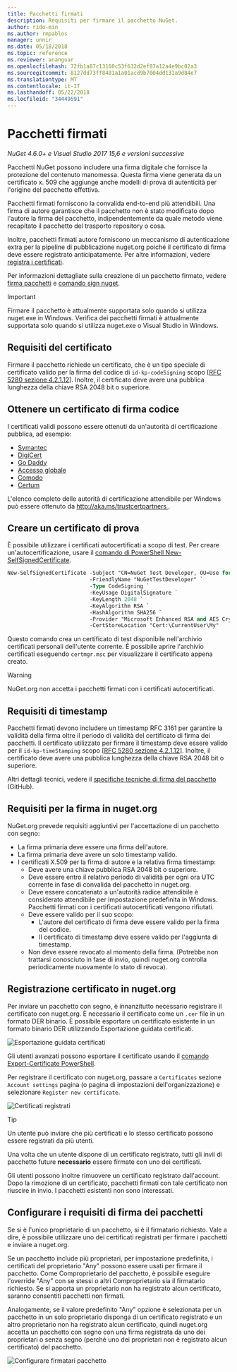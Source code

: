 ```yaml
---
title: Pacchetti firmati
description: Requisiti per firmare il pacchetto NuGet.
author: rido-min
ms.author: rmpablos
manager: unnir
ms.date: 05/18/2018
ms.topic: reference
ms.reviewer: ananguar
ms.openlocfilehash: 72fb1a87c13160c53f632d2ef87a12a4e9bc02a3
ms.sourcegitcommit: 8127dd73ff8481a1a01acd9b7004dd131a9d84e7
ms.translationtype: MT
ms.contentlocale: it-IT
ms.lasthandoff: 05/22/2018
ms.locfileid: "34449591"
---
```

# <a name="signed-packages"></a>Pacchetti firmati

*NuGet 4.6.0+ e Visual Studio 2017 15,6 e versioni successive*

Pacchetti NuGet possono includere una firma digitale che fornisce la protezione del contenuto manomessa. Questa firma viene generata da un certificato x. 509 che aggiunge anche modelli di prova di autenticità per l'origine del pacchetto effettiva.

Pacchetti firmati forniscono la convalida end-to-end più attendibili. Una firma di autore garantisce che il pacchetto non è stato modificato dopo l'autore la firma del pacchetto, indipendentemente da quale metodo viene recapitato il pacchetto del trasporto repository o cosa.

Inoltre, pacchetti firmati autore forniscono un meccanismo di autenticazione extra per la pipeline di pubblicazione nuget.org poiché il certificato di firma deve essere registrato anticipatamente. Per altre informazioni, vedere [registra i certificati](#register-certificate-on-nugetorg).

Per informazioni dettagliate sulla creazione di un pacchetto firmato, vedere [firma pacchetti](../create-packages/Sign-a-package.md) e [comando sign nuget](../tools/cli-ref-sign.md).

> [!Important]
> Firmare il pacchetto è attualmente supportata solo quando si utilizza nuget.exe in Windows. Verifica dei pacchetti firmati è attualmente supportata solo quando si utilizza nuget.exe o Visual Studio in Windows.

## <a name="certificate-requirements"></a>Requisiti del certificato

Firmare il pacchetto richiede un certificato, che è un tipo speciale di certificato valido per la firma del codice di `id-kp-codeSigning` scopo [[RFC 5280 sezione 4.2.1.12](https://tools.ietf.org/html/rfc5280#section-4.2.1.12)]. Inoltre, il certificato deve avere una pubblica lunghezza della chiave RSA 2048 bit o superiore.

## <a name="get-a-code-signing-certificate"></a>Ottenere un certificato di firma codice

I certificati validi possono essere ottenuti da un'autorità di certificazione pubblica, ad esempio:

- [Symantec](https://trustcenter.websecurity.symantec.com/process/trust/productOptions?productType=SoftwareValidationClass3)
- [DigiCert](https://www.digicert.com/code-signing/)
- [Go Daddy](https://www.godaddy.com/web-security/code-signing-certificate)
- [Accesso globale](https://www.globalsign.com/en/code-signing-certificate/)
- [Comodo](https://www.comodo.com/e-commerce/code-signing/code-signing-certificate.php)
- [Certum](https://www.certum.eu/certum/cert,offer_en_open_source_cs.xml) 

L'elenco completo delle autorità di certificazione attendibile per Windows può essere ottenuto da [ http://aka.ms/trustcertpartners ](http://aka.ms/trustcertpartners).

## <a name="create-a-test-certificate"></a>Creare un certificato di prova

È possibile utilizzare i certificati autocertificati a scopo di test. Per creare un'autocertificazione, usare il [comando di PowerShell New-SelfSignedCertificate](/powershell/module/pkiclient/new-selfsignedcertificate.md).

```ps
New-SelfSignedCertificate -Subject "CN=NuGet Test Developer, OU=Use for testing purposes ONLY" `
                          -FriendlyName "NuGetTestDeveloper" `
                          -Type CodeSigning `
                          -KeyUsage DigitalSignature `
                          -KeyLength 2048 `
                          -KeyAlgorithm RSA `
                          -HashAlgorithm SHA256 `
                          -Provider "Microsoft Enhanced RSA and AES Cryptographic Provider" `
                          -CertStoreLocation "Cert:\CurrentUser\My" 
```

Questo comando crea un certificato di test disponibile nell'archivio certificati personali dell'utente corrente. È possibile aprire l'archivio certificati eseguendo `certmgr.msc` per visualizzare il certificato appena creato.

> [!Warning]
> NuGet.org non accetta i pacchetti firmati con i certificati autocertificati.

## <a name="timestamp-requirements"></a>Requisiti di timestamp

Pacchetti firmati devono includere un timestamp RFC 3161 per garantire la validità della firma oltre il periodo di validità del certificato di firma dei pacchetti. Il certificato utilizzato per firmare il timestamp deve essere valido per il `id-kp-timeStamping` scopo [[RFC 5280 sezione 4.2.1.12](https://tools.ietf.org/html/rfc5280#section-4.2.1.12)]. Inoltre, il certificato deve avere una pubblica lunghezza della chiave RSA 2048 bit o superiore.

Altri dettagli tecnici, vedere il [specifiche tecniche di firma del pacchetto](https://github.com/NuGet/Home/wiki/Package-Signatures-Technical-Details) (GitHub).

## <a name="signature-requirements-on-nugetorg"></a>Requisiti per la firma in nuget.org

NuGet.org prevede requisiti aggiuntivi per l'accettazione di un pacchetto con segno:

- La firma primaria deve essere una firma dell'autore.
- La firma primaria deve avere un solo timestamp valido.
- I certificati X.509 per la firma di autore e la relativa firma timestamp:
  - Deve avere una chiave pubblica RSA 2048 bit o superiore.
  - Deve essere entro il relativo periodo di validità per ogni ora UTC corrente in fase di convalida del pacchetto in nuget.org.
  - Deve essere concatenato a un'autorità radice attendibile è considerato attendibile per impostazione predefinita in Windows. Pacchetti firmati con i certificati autocertificati vengono rifiutati.
  - Deve essere valido per il suo scopo: 
    - L'autore del certificato di firma deve essere valido per la firma del codice.
    - Il certificato di timestamp deve essere valido per l'aggiunta di timestamp.
  - Non deve essere revocato al momento della firma. (Potrebbe non trattarsi conosciuto in fase di invio, quindi nuget.org controlla periodicamente nuovamente lo stato di revoca).

## <a name="register-certificate-on-nugetorg"></a>Registrazione certificato in nuget.org

Per inviare un pacchetto con segno, è innanzitutto necessario registrare il certificato con nuget.org. È necessario il certificato come un `.cer` file in un formato DER binario. È possibile esportare un certificato esistente in un formato binario DER utilizzando Esportazione guidata certificati.

![Esportazione guidata certificati](media/CertificateExportWizard.png)

Gli utenti avanzati possono esportare il certificato usando il [comando Export-Certificate PowerShell](/powershell/module/pkiclient/export-certificate.md).

Per registrare il certificato con nuget.org, passare a `Certificates` sezione `Account settings` pagina (o pagina di impostazioni dell'organizzazione) e selezionare `Register new certificate`.

![Certificati registrati](media/registered-certs.png)

> [!Tip]
> Un utente può inviare che più certificati e lo stesso certificato possono essere registrati da più utenti.

Una volta che un utente dispone di un certificato registrato, tutti gli invii di pacchetto future **necessario** essere firmate con uno dei certificati.

Gli utenti possono inoltre rimuovere un certificato registrato dall'account. Dopo la rimozione di un certificato, pacchetti firmati con tale certificato non riuscire in invio. I pacchetti esistenti non sono interessati.

## <a name="configure-package-signing-requirements"></a>Configurare i requisiti di firma dei pacchetti

Se si è l'unico proprietario di un pacchetto, si è il firmatario richiesto. Vale a dire, è possibile utilizzare uno dei certificati registrati per firmare i pacchetti e inviare a nuget.org.

Se un pacchetto include più proprietari, per impostazione predefinita, i certificati del proprietario "Any" possono essere usati per firmare il pacchetto. Come Comproprietario del pacchetto, è possibile eseguire l'override "Any" con se stessi o altri Comproprietario sia il firmatario richiesto. Se si apporta un proprietario non ha registrato alcun certificato, saranno consentiti pacchetti non firmati. 

Analogamente, se il valore predefinito "Any" opzione è selezionata per un pacchetto in un solo proprietario disponga di un certificato registrato e un altro proprietario non ha registrato alcun certificato, quindi nuget.org accetta un pacchetto con segno con una firma registrata da uno dei proprietari o senza segno (perché uno dei proprietari non è registrato alcun certificato) del pacchetto.

![Configurare firmatari pacchetto](media/configure-package-signers.png)
